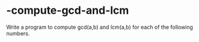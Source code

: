 # -compute-gcd-and-lcm
Write a program to compute gcd(a,b) and lcm(a,b) for each of the following numbers.
